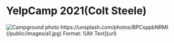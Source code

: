 <h1>YelpCamp 2021(Colt Steele)</h1>
<img src="https://unsplash.com/photos/BPCsppbNRMI" alt="Campground photo">
https://unsplash.com/photos/BPCsppbNRMI
(/public/images/a1.jpg)
Format: ![Alt Text](url)
